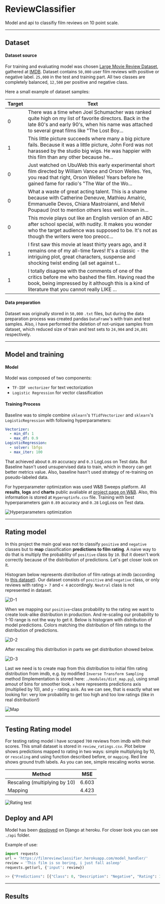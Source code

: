 # ReviewClassifier

Model and api to classifiy film reviews on 10 point scale.

---

## Dataset

#### Dataset source
For training and evaluating model was chosen [Large Movie Review Dataset](https://ai.stanford.edu/~amaas/data/sentiment/), gathered at [IMDB](https://www.imdb.com/). Dataset contains `50,000` user film reviews with positive or negative label. `25,000` in the test and training part. All two classes are completely balanced, `12,500` per positive and negative class.

Here a small example of dataset samples:

|Target|Text                                                                                                                                                                                                       |
|------|-----------------------------------------------------------------------------------------------------------------------------------------------------------------------------------------------------------|
|0     |There was a time when Joel Schumacher was ranked quite high on my list of favorite directors. Back in the late 80's and early 90's, when his name was attached to several great films like "The Lost Boy...|
|1     |This little picture succeeds where many a big picture fails. Because it was a little picture, John Ford was not harassed by the studio big wigs. He was happier with this film than any other because he...|
|0     |Just watched on UbuWeb this early experimental short film directed by William Vance and Orson Welles. Yes, you read that right, Orson Welles! Years before he gained fame for radio's "The War of the Wo...|
|0     |What a waste of great acting talent. This is a shame because with Catherine Deneuve, Mathieu Amalric, Emmanuelle Devos, Chiara Mastroianni, and Melvil Poupaud (not to mention others less well known in...|
|0     |This movie plays out like an English version of an ABC after school special, with nudity. It makes you wonder who the target audience was supposed to be. It's not as though the writers were too preocc...|
|1     |I first saw this movie at least thirty years ago, and it remains one of my all-time faves! It's a classic - the intriguing plot, great characters, suspense and shocking twist ending (all set against t...|
|1     |I totally disagree with the comments of one of the critics before me who bashed the film. Having read the book, being impressed by it although this is a kind of literature that you cannot really LIKE ...|


#### Data preparation
Dataset was originally stored in `50,000` `.txt` files, but during the data preparation process was created pandas `DataFrame`'s with train and test samples. Also, i have performed the deletion of not-unique samples from dataset, which reduced size of train and test sets to `24,904` and `24,801` respectively.

---

## Model and training

#### Model

Model was composed of two components:
- `TF-IDF vectorizer` for text vectorization
- `Logistic Regression` for vector classification

#### Training Process

Baseline was to simple combine `sklearn`'s `TfidfVectorizer` and `sklearn`'s `LogisticRegression` with following hyperparameters:

```yaml
Vectorizer:
  - min_df: 1
  - max_df: 0.9
LogisticRegression:
  - solver: lbfgs
  - max_iter: 100
```
That achieved about `0.89` accuracy and `0.3` LogLoss on Test data. But Baseline hasn't used unsupervised data to train, which in theory can get better metrics value. Also, baseline hasn't used strategy of re-training on pseudo-labeled data.

For hyperparameter optimization was used W&B Sweeps platform. All **results**, **logs** and **charts** public avaliable at [project page on W&B](https://app.wandb.ai/datasciensyash/review_classifier/sweeps/u3l9ojto/overview?workspace=user-datasciensyash). Also, this information is stored at `Hyperoptinfo.csv` file. Training with best hyperparameters gain `0.89` accuracy and `0.28` LogLoss on Test data.

![Hyperparameters optimization](https://github.com/Datasciensyash/ReviewClassifier/raw/master/images/wandb.png)

---

## Rating model

In this project the main goal was not to classify `positive` and `negative` classes but to **map** classification **predictions to film rating**. A naive way to do that is multiply the probability of `positive` class by `10`. But it doesn't work correctly because of the distribution of predictions. Let's get closer look on it.

Histogram below represents distribution of film ratings at imdb (according to [this dataset](https://raw.githubusercontent.com/miptgirl/kinopoisk_data/master/kp_all_movies.csv)). Our dataset consists of `positive` and `negative` class, or only reviews with rating `> 7` and `< 4` accordingly. `Neutral` class is not represented in dataset.

![D-1](https://github.com/Datasciensyash/ReviewClassifier/raw/master/images/distribution-1.png)

When we mapping our `positive`-class probability to the rating we want to create look-alike distribution in production. And re-scaling our probability to 1-10 range is not the way to get it. Below is histogram with distribution of model predictions. Colors matching the distribution of film ratings to the distribution of predictions.

![D-2](https://github.com/Datasciensyash/ReviewClassifier/raw/master/images/distribution-2.png)

After rescaling this distribution in parts we get distribution showed below.

![D-3](https://github.com/Datasciensyash/ReviewClassifier/raw/master/images/distribution-3.png)

Last we need is to create map from this distribution to initial film rating distribution from imdb, e.g. by modified  `Inverse Transform Sampling` method (Implementation is stored here: `./modules/dist_map.py`), using small amout of bins for smoother look. `x` here represents predictions axis (multiplied by 10), and `y` - rating axis. As we can see, that is exactly what we looking for: very low probability to get too high and too low ratings (like in real distribution!)

![Map](https://github.com/Datasciensyash/ReviewClassifier/raw/master/images/map.png)

---

## Testing Rating model

For testing rating model i have scraped `700` reviews from imdb with their scores. This small dataset is stored in `review_ratings.csv`. Plot below shows predictions mapped to rating in two ways: simple multiplying by 10, or `rescaling` and using function described before, or `mapping`. Red line shows ground truth labels. As you can see, simple rescaling works worse.

|Method                       |MSE|
|-----------------------------|---|
|Rescaling (multiplying by 10)| 6.603|
|Mapping                      | 4.423|

![Rating test](https://github.com/Datasciensyash/ReviewClassifier/raw/master/images/dist_compare.png)

## Deploy and API

Model has been [deployed](https://filmreviewclassifier.herokuapp.com/model_handler/?input=None) on Django at heroku. For closer look you can see `./api` folder. 

Example of use:
```python
import requests
url = 'https://filmreviewclassifier.herokuapp.com/model_handler/'
review = 'This film is so boring, i just fall asleep'
requests.get(url, {'input': review})

>> {"Predictions": [{"Class": 0, "Description": "Negative", "Rating": 1.34, "Rating_rounded": 1}]}
```
---

## Results
